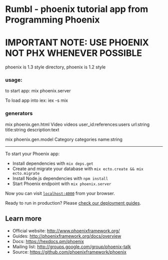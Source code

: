# Rumbl - phoenix tutorial app from Programming Phoenix


# IMPORTANT NOTE: USE PHOENIX NOT PHX WHENEVER POSSIBLE

phoenix is 1.3 style directory, phoenix is 1.2 style

### usage: 

to start app:
mix phoenix.server

To load app into iex:
iex -s mix

### generators

mix phoenix.gen.html Video videos user_id:references:users url:string title:string description:text

mix phoenix.gen.model Category categories name:string

- - - - - 

To start your Phoenix app:

  * Install dependencies with `mix deps.get`
  * Create and migrate your database with `mix ecto.create && mix ecto.migrate`
  * Install Node.js dependencies with `npm install`
  * Start Phoenix endpoint with `mix phoenix.server`

Now you can visit [`localhost:4000`](http://localhost:4000) from your browser.

Ready to run in production? Please [check our deployment guides](http://www.phoenixframework.org/docs/deployment).

## Learn more

  * Official website: http://www.phoenixframework.org/
  * Guides: http://phoenixframework.org/docs/overview
  * Docs: https://hexdocs.pm/phoenix
  * Mailing list: http://groups.google.com/group/phoenix-talk
  * Source: https://github.com/phoenixframework/phoenix
